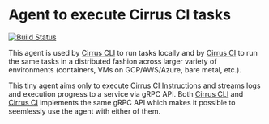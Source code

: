 # Agent to execute Cirrus CI tasks

[![Build Status](https://api.cirrus-ci.com/github/cirruslabs/cirrus-ci-agent.svg)](https://cirrus-ci.com/github/cirruslabs/cirrus-ci-agent)

This agent is used by [Cirrus CLI](https://github.com/cirruslabs/cirrus-cli) to run tasks locally and by [Cirrus CI](https://cirrus-ci.org/) to run the same tasks in a distributed fashion across larger variety of environments (containers, VMs on GCP/AWS/Azure, bare metal, etc.).

This tiny agent aims only to execute [Cirrus CI Instructions](https://cirrus-ci.org/guide/writing-tasks/#supported-instructions) and streams logs and execution progress to a service via gRPC API. Both [Cirrus CLI](https://github.com/cirruslabs/cirrus-cli) and [Cirrus CI](https://cirrus-ci.org/) implements the same gRPC API which makes it possible to seemlessly use the agent with either of them.
